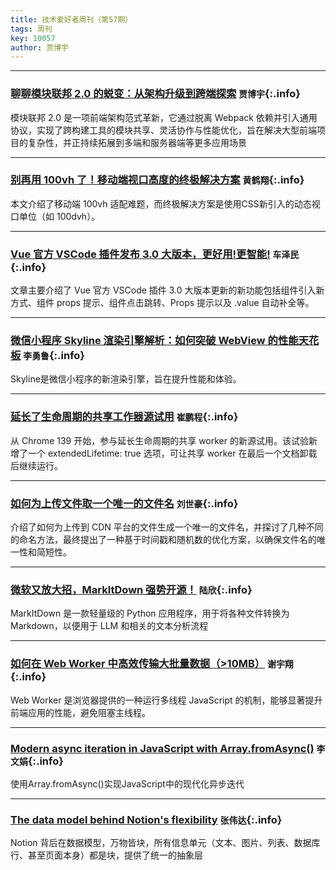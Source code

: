```yaml
---
title: 技术爱好者周刊（第57期）
tags: 周刊
key: 10057
author: 贾博宇
---
```

---

### [聊聊模块联邦 2.0 的蜕变：从架构升级到跨端探索](https://mp.weixin.qq.com/s/GLejhMadJ2B8BNQN5KPvrA) `贾博宇`{:.info}
模块联邦 2.0 是一项前端架构范式革新，它通过脱离 Webpack 依赖并引入通用协议，实现了跨构建工具的模块共享、灵活协作与性能优化，旨在解决大型前端项目的复杂性，并正持续拓展到多端和服务器端等更多应用场景


---
### [别再用 100vh 了！移动端视口高度的终极解决方案](https://juejin.cn/post/7520548278338322483) `黄鹤翔`{:.info}

本文介绍了移动端 100vh 适配难题，而终极解决方案是使用CSS新引入的动态视口单位（如 100dvh）。

---
### [Vue 官方 VSCode 插件发布 3.0 大版本，更好用!更智能!](https://juejin.cn/post/7522418729440100394) `车泽民`{:.info}

文章主要介绍了 Vue 官方 VSCode 插件 3.0 大版本更新的新功能包括组件引入新方式、组件 props 提示、组件点击跳转、Props 提示以及 .value 自动补全等。

---
### [微信小程序 Skyline 渲染引擎解析：如何突破 WebView 的性能天花板](https://mp.weixin.qq.com/s/M-3huD_rV_Gd2cb7ar1sng) `李勇鲁`{:.info}

Skyline是微信小程序的新渲染引擎，旨在提升性能和体验。

---
### [延长了生命周期的共享工作器源试用](https://developer.chrome.com/blog/extended-lifetime-shared-workers-origin-trial?hl=zh_cn) `崔鹏程`{:.info}

从 Chrome 139 开始，参与延长生命周期的共享 worker 的新源试用。该试验新增了一个 extendedLifetime: true 选项，可让共享 worker 在最后一个文档卸载后继续运行。

---
### [如何为上传文件取一个唯一的文件名](https://mp.weixin.qq.com/s/YX7kfFI8e68Au-AliOkY9Q) `刘世豪`{:.info}

介绍了如何为上传到 CDN 平台的文件生成一个唯一的文件名，并探讨了几种不同的命名方法，最终提出了一种基于时间戳和随机数的优化方案，以确保文件名的唯一性和简短性。

---
### [微软又放大招，MarkItDown 强势开源！](https://mp.weixin.qq.com/s/1fu1vp2TdfDZB9ptr6-sIw) `陆欣`{:.info}

MarkItDown 是一款轻量级的 Python 应用程序，用于将各种文件转换为 Markdown，以便用于 LLM 和相关的文本分析流程

---
### [如何在 Web Worker 中高效传输大批量数据（>10MB）](https://juejin.cn/post/7529464196507254836) `谢宇翔`{:.info}

Web Worker 是浏览器提供的一种运行多线程 JavaScript 的机制，能够显著提升前端应用的性能，避免阻塞主线程。

---
### [Modern async iteration in JavaScript with Array.fromAsync()](https://allthingssmitty.com/2025/07/14/modern-async-iteration-in-javascript-with-array-fromasync/) `李文娟`{:.info}

使用Array.fromAsync()实现JavaScript中的现代化异步迭代

---
### [The data model behind Notion's flexibility](https://www.notion.com/blog/data-model-behind-notion) `张伟达`{:.info}

Notion 背后在数据模型，万物皆块，所有信息单元（文本、图片、列表、数据库行、甚至页面本身）都是块，提供了统一的抽象层
